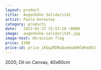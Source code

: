 ```yaml
---
layout: product
title:  Augenhöhe Solidarität
artist: Pavlo Kerestey
category: products
date:   2022-02-27 15:53:28 +0000
image:  augenhöhe-solidarität.jpg
image-text: Ukrainian flag
price: £300
price-id: price_1Kbq2RDRwQumdoAOHlWhmXE3
---
```

2020, Oil on Canvas, 40x60cm
